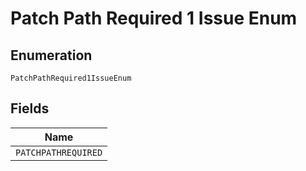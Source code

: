 
# Patch Path Required 1 Issue Enum

## Enumeration

`PatchPathRequired1IssueEnum`

## Fields

| Name |
|  --- |
| `PATCHPATHREQUIRED` |

